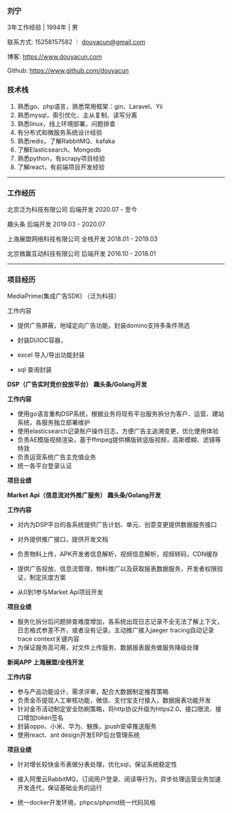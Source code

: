 ### 刘宁

3年工作经验 | 1994年 | 男 

联系方式: 15258157582 ｜ [douyacun@gmail.com](mailto:douyacun@gmail.com)

博客: https://www.douyacun.com

Github: https://www.github.com/douyacun

### 技术栈

1. 熟悉go、php语言，熟悉常用框架：gin、Laravel、Yii
2. 熟悉mysql，索引优化、主从复制、读写分离
3. 熟悉linux，线上环境部署，问题排查
4. 有分布式和微服务系统设计经验
5. 熟悉redis，了解RabbitMQ、kafaka
6. 了解Elasticsearch、Mongodb
7. 熟悉python，有scrapy项目经验
8. 了解react，有前端项目开发经验

---

### 工作经历

北京泛为科技有限公司 		   后端开发     2020.07 - 至今 


趣头条   									后端开发	 2019.03 - 2020.07

上海展盟网络科技有限公司	全栈开发	 2018.01 - 2019.03

北京微赢互动科技有限公司	后端开发	 2016.10 - 2018.01

---

### 项目经历

MediaPrime(集成广告SDK)  （泛为科技）

工作内容

- 提供广告屏蔽，地域定向广告功能，封装domino支持多条件筛选
- 封装DI/IOC容器，

- excel 导入/导出功能封装

- sql 查询封装

    

**DSP（广告实时竞价投放平台） 趣头条/Golang开发**

**工作内容**

- 使用go语言重构DSP系统，根据业务将现有平台服务拆分为客户、运营、建站系统，各服务独立部署维护
- 使用elasticsearch记录账户操作日志，方便广告主追溯变更，优化使用体验
- 负责AE模版视频渲染，基于ffmpeg提供横版转竖版视频，高斯模糊、滤镜等特效
- 负责运营系统广告主充值业务
- 统一各平台登录认证

**项目业绩**

**Market Api（信息流对外推广服务） 趣头条/Golang开发**

**工作内容**

- 对内为DSP平台的各系统提供广告计划、单元、创意变更提供数据服务接口
- 对外提供推广接口，提供开发文档
- 负责物料上传，APK开发者信息解析，视频信息解析，视频转码，CDN缓存

- 提供广告投放、信息流管理，物料推广以及获取报表数据服务，开发者权限验证，制定灰度方案
- 从0到1参与Market Api项目开发

**项目业绩**

- 服务化拆分后问题排查难度增加，各系统出现日志记录不全无法了解上下文，日志格式参差不齐，或者没有记录。主动推广接入jaeger tracing自动记录trace context关键内容
- 为保证服务高可用，对文件上传服务、数据报表服务做服务降级处理

**新闻APP 上海展盟/全栈开发**

**工作内容**

- 参与产品功能设计，需求评审，配合大数据制定推荐策略
- 负责金币提现人工审核功能，微信、支付宝支付接入，数据报表功能开发
- 针对金币活动制定安全防刷策略，将http协议升级为https2.0、接口限流、接口增加token签名
- 封装oppo、⼩⽶、华为、魅族，jpush安卓推送服务
- 使用react、ant design开发ERP后台管理系统

**项目业绩**

- 针对增长较快金币表做分表处理，优化sql，保证系统稳定性
- 接入阿里云RabbitMQ，订阅用户登录、阅读等行为。异步处理运营业务加速开发迭代，保证基础业务的运行

-   统一docker开发环境，phpcs/phpmd统一代码风格

